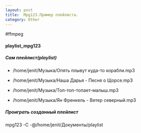 ```yaml
---
layout: post
title:  Mpg123.Пример плейлиста.
category: Other
---
```


#ffmpeg 

#### playlist_mpg123

##### Сам плейлист(playlist)

- /home/jenit/Музыка/Опять плывут куда-то корабли.mp3

- /home/jenit/Музыка/Наша Дарья - Песня о Щорсе.mp3

- /home/jenit/Музыка/Топ-топ-топает-малыш.mp3

- /home/jenit/Музыка/Ян Френкель - Ветер северный.mp3

##### Проиграть созданный плейлист

mpg123 -C -@/home/jenit/Документы/playlist

